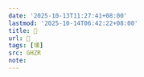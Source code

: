 ```yaml
---
date: '2025-10-13T11:27:41+08:00'
lastmod: '2025-10-14T06:42:22+08:00'
title: 󰙍
url: 󰙍
tags: [塐]
src: GHZR
note:
---
```

